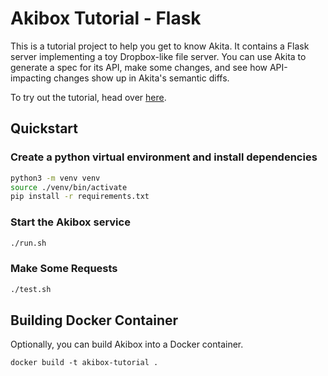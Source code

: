 # Akibox Tutorial - Flask

This is a tutorial project to help you get to know Akita.  It contains a
Flask server implementing a toy Dropbox-like file server.  You can use Akita
to generate a spec for its API, make some changes, and see how API-impacting
changes show up in Akita's semantic diffs.

To try out the tutorial, head over
[here](https://docs.akita.software/docs/get-to-know-akita).

## Quickstart

### Create a python virtual environment and install dependencies

```bash
python3 -m venv venv
source ./venv/bin/activate
pip install -r requirements.txt
```

### Start the Akibox service

```bash
./run.sh
```

### Make Some Requests

```bash
./test.sh
```

## Building Docker Container

Optionally, you can build Akibox into a Docker container.

```
docker build -t akibox-tutorial .
```
